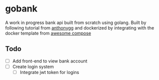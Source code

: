 # gobank

A work in progress bank api built from scratch using golang. Built by following tutorial from [anthonygg](https://github.com/anthdm/gobank) and dockerized by integrating with the docker template from [awesome compose](https://github.com/docker/awesome-compose/tree/master/nginx-golang-postgres)

## Todo

- [ ] Add front-end to view bank account
- [ ] Create login system
  - [ ] Integrate jwt token for logins